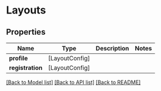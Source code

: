 # Layouts

## Properties
Name | Type | Description | Notes
------------ | ------------- | ------------- | -------------
**profile** | [LayoutConfig] |  | 
**registration** | [LayoutConfig] |  | 

[[Back to Model list]](../README.md#documentation-for-models) [[Back to API list]](../README.md#documentation-for-api-endpoints) [[Back to README]](../README.md)


